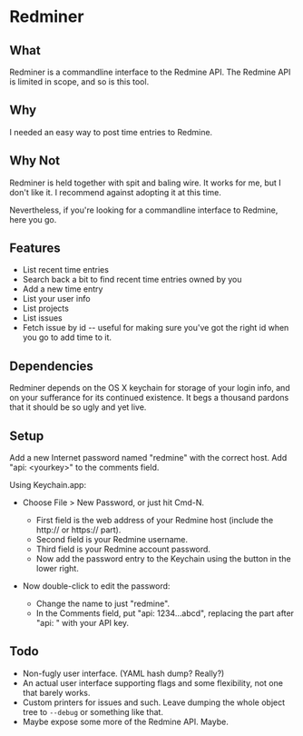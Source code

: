 # Redminer

## What
Redminer is a commandline interface to the Redmine API.
The Redmine API is limited in scope, and so is this tool.

## Why
I needed an easy way to post time entries to Redmine.

## Why Not
Redminer is held together with spit and baling wire.
It works for me, but I don't like it.
I recommend against adopting it at this time.

Nevertheless, if you're looking for a commandline interface to Redmine,
here you go.

## Features
* List recent time entries
* Search back a bit to find recent time entries owned by you
* Add a new time entry
* List your user info
* List projects
* List issues
* Fetch issue by id -- useful for making sure you've got the right id
  when you go to add time to it.

## Dependencies
Redminer depends on the OS X keychain for storage of your login info,
and on your sufferance for its continued existence.
It begs a thousand pardons that it should be so ugly and yet live.

## Setup
Add a new Internet password named "redmine" with the correct host.
Add "api: &lt;yourkey&gt;" to the comments field.

Using Keychain.app:

- Choose File > New Password, or just hit Cmd-N.
  - First field is the web address of your Redmine host (include the http:// or
    https:// part).
  - Second field is your Redmine username.
  - Third field is your Redmine account password.
  - Now add the password entry to the Keychain using the button in the lower
    right.

- Now double-click to edit the password:
  - Change the name to just "redmine".
  - In the Comments field, put "api: 1234…abcd", replacing the part after
    "api: " with your API key.

## Todo
* Non-fugly user interface. (YAML hash dump? Really?)
* An actual user interface supporting flags and some flexibility,
  not one that barely works.
* Custom printers for issues and such. Leave dumping the whole object tree to
  `--debug` or something like that.
* Maybe expose some more of the Redmine API. Maybe.
